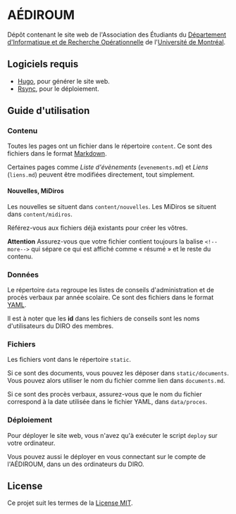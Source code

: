 # AÉDIROUM

Dépôt contenant le site web de l'Association des Étudiants du [Département d'Informatique et de Recherche Opérationnelle](//diro.umontreal.ca) de l'[Université de Montréal](//umontreal.ca).

## Logiciels requis

* [Hugo](//gohugo.io), pour générer le site web.
* [Rsync](//rsync.samba.org), pour le déploiement.

## Guide d'utilisation

### Contenu

Toutes les pages ont un fichier dans le répertoire `content`.
Ce sont des fichiers dans le format [Markdown](//daringfireball.net/projects/markdown/syntax).

Certaines pages comme *Liste d'évènements* (`evenements.md`) et *Liens* (`liens.md`) peuvent être modifiées directement, tout simplement.

#### Nouvelles, MiDiros

Les nouvelles se situent dans `content/nouvelles`.
Les MiDiros se situent dans `content/midiros`.

Référez-vous aux fichiers déjà existants pour créer les vôtres.

**Attention** Assurez-vous que votre fichier contient toujours la balise `<!--more-->` qui sépare ce qui est affiché comme « résumé » et le reste du contenu.

### Données

Le répertoire `data` regroupe les listes de conseils d'administration et de procès verbaux par année scolaire.
Ce sont des fichiers dans le format [YAML](//yaml.org).

Il est à noter que les **id** dans les fichiers de conseils sont les noms d'utilisateurs du DIRO des membres.

### Fichiers

Les fichiers vont dans le répertoire `static`.

Si ce sont des documents, vous pouvez les déposer dans `static/documents`.
Vous pouvez alors utiliser le nom du fichier comme lien dans `documents.md`.

Si ce sont des procès verbaux, assurez-vous que le nom du fichier correspond à la date utilisée dans le fichier YAML, dans `data/proces`.

### Déploiement

Pour déployer le site web, vous n'avez qu'à exécuter le script `deploy` sur votre ordinateur.

Vous pouvez aussi le déployer en vous connectant sur le compte de l'AÉDIROUM, dans un des ordinateurs du DIRO.

## License

Ce projet suit les termes de la [License MIT](LICENSE.md).
